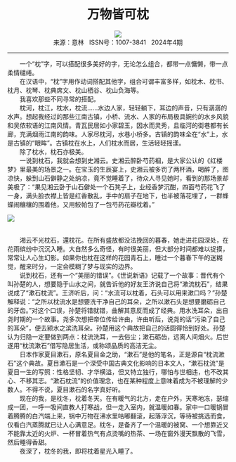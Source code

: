 # <center>万物皆可枕</center> 

<div align=center><img src="http://fslib.vip.qikan.cn/img.ashx?key=%d7%f7%d5%df%a3%ba%c0%e8%c0%f3"></div> 

<center>来源：意林   ISSN号：1007-3841   2024年4期</center> 


* * *


　　一个“枕”字，可以搭配很多美好的字，无论怎么组合，都带一点慵懒，带一点柔情缱绻。  
　　在汉语中，“枕”字用作动词搭配其他字，组合可谓丰富多样，如枕木、枕书、枕月、枕琴、枕典席文、枕山栖谷、枕山负海等。  
　　我喜欢那些不同寻常的搭配。  
　　枕河，枕江，枕水，枕流……水边人家，轻轻躺下，耳边的声音，只有潺潺的水声。想起我经过的那些江南古镇，小桥、流水、人家的布局极具婉约的水乡风貌和吴侬软语的江南风情。青瓦民居如小家碧玉，因水而灵秀，且临河的街巷都有长廊，充满烟雨江南的韵味。人家尽枕河，水巷小桥多。古镇的韵味全在“水”上，水是古镇的“眼眸”。古镇枕在水上，人们枕水而居，生活轻轻摇漾。  
　　除了枕水，枕石亦极美。  
　　一说到枕石，我就会想到史湘云。史湘云醉卧芍药裀，是大家公认的《红楼梦》里最美的场景之一。在宝玉的生辰宴上，史湘云被多罚了两杯酒，喝醉了，图凉快，躲到山石僻静之处纳凉，竟不觉睡着了，待众人寻见她时，看到的那场景却美极了：“果见湘云卧于山石僻处一个石凳子上，业经香梦沉酣，四面芍药花飞了一身，满头脸衣襟上皆是红香散乱，手中的扇子在地下，也半被落花埋了，一群蜂蝶闹穰穰的围着他，又用鲛帕包了一包芍药花瓣枕着。”

![](http://img.resource.qikan.cn/markvip/qkimages/yili/yili202404/yili20240409-1-l.jpg)

  
<br>　　湘云不光枕石，還枕花。在所有盛放都没法挽回的暮春，她走进花园深处，在花雨缤纷中沉沉入睡。大自然多么奇怪，有时很美丽，但大部分时间都难以捉摸，常常让人心生幻影。如果你也枕在这样的花园青石上，睡过一个暮春下午的迷糊觉，醒来时分，一定会模糊了梦与现实的边界。  
　　说到枕石，还有一个“美丽的错误”。《世说新语》记载了一个故事：晋代有个叫孙楚的人，想要隐于山水之间，就告诉他的好友王济说自己将“漱流枕石”，结果说成了“漱石枕流”。王济听后，问：“水流可以枕着，石头可以用来漱口吗？”孙楚解释说：“之所以枕流水是想要洗干净自己的耳朵，之所以漱石头是想要磨砺自己的牙齿。”对这个口误，孙楚将错就错，曲解其意反而成了经典。用水洗耳朵，出自尧时期的一个故事。尧多次想把帝位传给许由，许由听后，说尧的话“污染了自己的耳朵”，便去颍水之滨洗耳朵。孙楚用这个典故把自己的话圆得恰到好处。孙楚认为归隐一定要做到两点：枕流洗耳，一去俗尘；漱石砺齿，远离人间烟火。后世遂用“枕流漱石”借写隐居生活，或称颂品质的高洁无尘。  
　　日本作家夏目漱石，原名夏目金之助，“漱石”是他的笔名，正是源自“枕流漱石”这个典故。夏目漱石是一个深受中国古典文化影响的日本文人，“漱石枕流”是夏目一生的写照：性格坚韧、才华横溢，但又特立独行，哪怕与世相违，也不改其心、不移其志。“漱石枕流”的价值理念，也在某种程度上意味着成为不被理解的少数人。不得不说，夏目漱石的名字真好听。  
　　现在的我，是枕冬，枕着冬天。在有暖气的北方，走在户外，天寒地冻，瑟缩成一团，一呼一吸间直教人打寒战，但一走入室内，就温暖如春。家中一口暖锅冒着腾腾的白汽端上来，锅中万物在沸水里咕嘟翻滚，起落浮沉，等待被挑选而食，仅看白汽蒸腾就已让人心满意足。枕冬，是备齐了一个温暖的被窝、一个想靠近又不能靠太近的火炉、一杯冒着热气有点烫嘴的热茶、一场在窗外漫天飘散的飞雪，然后睡得香甜。  
　　夜深了，枕冬的我，即将枕着星光入睡了。